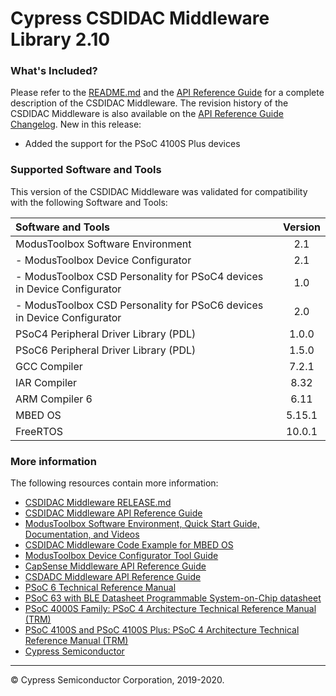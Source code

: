 # Cypress CSDIDAC Middleware Library 2.10

### What's Included?

Please refer to the [README.md](./README.md) and the [API Reference Guide](https://cypresssemiconductorco.github.io/csdidac/csdidac_api_reference_manual/html/index.html) for a complete description of the CSDIDAC Middleware.
The revision history of the CSDIDAC Middleware is also available on the [API Reference Guide Changelog](https://cypresssemiconductorco.github.io/csdidac/csdidac_api_reference_manual/html/index.html#group_csdidac_changelog).
New in this release:
* Added the support for the PSoC 4100S Plus devices


### Supported Software and Tools
This version of the CSDIDAC Middleware was validated for compatibility with the following Software and Tools:

| Software and Tools                                                      | Version |
| :---                                                                    | :----:  |
| ModusToolbox Software Environment                                       | 2.1     |
| - ModusToolbox Device Configurator                                      | 2.1     |
| - ModusToolbox CSD Personality for PSoC4 devices in Device Configurator | 1.0     |
| - ModusToolbox CSD Personality for PSoC6 devices in Device Configurator | 2.0     |
| PSoC4 Peripheral Driver Library (PDL)                                   | 1.0.0   |
| PSoC6 Peripheral Driver Library (PDL)                                   | 1.5.0   |
| GCC Compiler                                                            | 7.2.1   |
| IAR Compiler                                                            | 8.32    |
| ARM Compiler 6                                                          | 6.11    |
| MBED OS                                                                 | 5.15.1  |
| FreeRTOS                                                                | 10.0.1  |

### More information
The following resources contain more information:
* [CSDIDAC Middleware RELEASE.md](./RELEASE.md)
* [CSDIDAC Middleware API Reference Guide](https://cypresssemiconductorco.github.io/csdidac/csdidac_api_reference_manual/html/index.html)
* [ModusToolbox Software Environment, Quick Start Guide, Documentation, and Videos](https://www.cypress.com/products/modustoolbox-software-environment)
* [CSDIDAC Middleware Code Example for MBED OS](https://github.com/cypresssemiconductorco/mbed-os-example-csdidac)
* [ModusToolbox Device Configurator Tool Guide](https://www.cypress.com/ModusToolboxDeviceConfig)
* [CapSense Middleware API Reference Guide](https://cypresssemiconductorco.github.io/capsense/capsense_api_reference_manual/html/index.html)
* [CSDADC Middleware API Reference Guide](https://cypresssemiconductorco.github.io/csdadc/csdadc_api_reference_manual/html/index.html)
* [PSoC 6 Technical Reference Manual](https://www.cypress.com/documentation/technical-reference-manuals/psoc-6-mcu-psoc-63-ble-architecture-technical-reference)
* [PSoC 63 with BLE Datasheet Programmable System-on-Chip datasheet](http://www.cypress.com/ds218787)
* [PSoC 4000S Family: PSoC 4 Architecture Technical Reference Manual (TRM)](https://www.cypress.com/documentation/technical-reference-manuals/psoc-4000s-family-psoc-4-architecture-technical-reference)
* [PSoC 4100S and PSoC 4100S Plus: PSoC 4 Architecture Technical Reference Manual (TRM)](https://www.cypress.com/documentation/technical-reference-manuals/psoc-4100s-and-psoc-4100s-plus-psoc-4-architecture)
* [Cypress Semiconductor](http://www.cypress.com)
  
---
© Cypress Semiconductor Corporation, 2019-2020.
